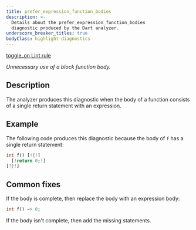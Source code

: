 ```yaml
---
title: prefer_expression_function_bodies
description: >-
  Details about the prefer_expression_function_bodies
  diagnostic produced by the Dart analyzer.
underscore_breaker_titles: true
bodyClass: highlight-diagnostics
---
```


<div class="tags">
  <a class="tag-label"
      href="/tools/linter-rules/prefer_expression_function_bodies"
      title="Learn about the lint rule that enables this diagnostic."
      aria-label="Learn about the lint rule that enables this diagnostic."
      target="_blank">
    <span class="material-symbols" aria-hidden="true">toggle_on</span>
    <span>Lint rule</span>
  </a>
</div>

_Unnecessary use of a block function body._

## Description

The analyzer produces this diagnostic when the body of a function consists
of a single return statement with an expression.

## Example

The following code produces this diagnostic because the body of `f` has a
single return statement:

```dart
int f() [!{!]
  [!return 0;!]
[!}!]
```

## Common fixes

If the body is complete, then replace the body with an expression body:

```dart
int f() => 0;
```

If the body isn't complete, then add the missing statements.
